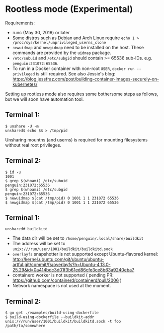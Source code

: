 # Rootless mode (Experimental)

Requirements:
- runc (May 30, 2018) or later
- Some distros such as Debian and Arch Linux require `echo 1 > /proc/sys/kernel/unprivileged_userns_clone`
- `newuidmap` and `newgidmap` need to be installed on the host. These commands are provided by the `uidmap` package.
- `/etc/subuid` and `/etc/subgid` should contain >= 65536 sub-IDs. e.g. `penguin:231072:65536`.
- To run in a Docker container with non-root `USER`, `docker run --privileged` is still required. See also Jessie's blog: https://blog.jessfraz.com/post/building-container-images-securely-on-kubernetes/

Setting up rootless mode also requires some bothersome steps as follows, but we will soon have automation tool.

## Terminal 1:

```
$ unshare -U -m
unshared$ echo $$ > /tmp/pid
```

Unsharing mountns (and userns) is required for mounting filesystems without real root privileges.

## Terminal 2:

```
$ id -u
1001
$ grep $(whoami) /etc/subuid
penguin:231072:65536
$ grep $(whoami) /etc/subgid
penguin:231072:65536
$ newuidmap $(cat /tmp/pid) 0 1001 1 1 231072 65536
$ newgidmap $(cat /tmp/pid) 0 1001 1 1 231072 65536
```

## Terminal 1:

```
unshared# buildkitd
```

* The data dir will be set to `/home/penguin/.local/share/buildkit`
* The address will be set to `unix:///run/user/1001/buildkit/buildkitd.sock`
* `overlayfs` snapshotter is not supported except Ubuntu-flavored kernel: http://kernel.ubuntu.com/git/ubuntu/ubuntu-artful.git/commit/fs/overlayfs?h=Ubuntu-4.13.0-25.29&id=0a414bdc3d01f3b61ed86cfe3ce8b63a9240eba7
* containerd worker is not supported ( pending PR: https://github.com/containerd/containerd/pull/2006 )
* Network namespace is not used at the moment.

## Terminal 2:

```
$ go get ./examples/build-using-dockerfile
$ build-using-dockerfile --buildkit-addr unix:///run/user/1001/buildkit/buildkitd.sock -t foo /path/to/somewhere
```
